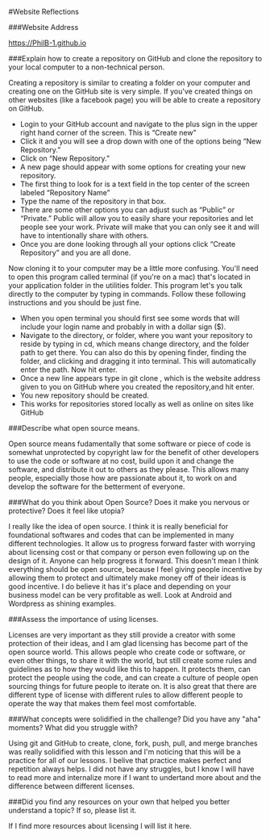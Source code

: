 #Website Reflections

###Website Address

https://PhilB-1.github.io

###Explain how to create a repository on GitHub and clone the repository to your local computer to a non-technical person.

Creating a repository is similar to creating a folder on your computer and creating one on the GitHub site is very simple. If you've created things on other websites (like a facebook page) you will be able to create a repository on GitHub.

- Login to your GitHub account and navigate to the plus sign in the upper right hand corner of the screen. This is “Create new”
- Click it and you will see a drop down with one of the options being “New Repository.”
- Click on “New Repository.”
- A new page should appear with some options for creating your new repository.
- The first thing to look for is a text field in the top center of the screen labeled “Repository Name”
- Type the name of the repository in that box.
- There are some other options you can adjust such as “Public” or “Private.” Public will allow you to easily share your repositories and let people see your work. Private will make that you can only see it and will have to intentionally share with others.
- Once you are done looking through all your options click “Create Repository” and you are all done.

Now cloning it to your computer may be a little more confusing. You'll need to open this program called terminal (if you're on a mac) that's located in your application folder in the utilities folder. This program let's you talk directly to the computer by typing in commands. Follow these following instructions and you should be just fine.

- When you open terminal you should first see some words that will include your login name and probably in with a dollar sign ($).
- Navigate to the directory, or folder, where you want your repository to reside by typing in cd, which means change directory, and the folder path to get there. You can also do this by opening finder, finding the folder, and clicking and dragging it into terminal. This will automatically enter the path. Now hit enter.
- Once a new line appears type in git clone <repository location> , which is the website address given to you on GitHub where you created the repository,and hit enter.
- You new repository should be created.
- This works for repositories stored locally as well as online on sites like GitHub


###Describe what open source means.

Open source means fudamentally that some software or piece of code is somewhat unprotected by copyright law for the benefit of other developers to use the code or software at no cost, build upon it and change the software, and distribute it out to others as they please. This allows many people, especially those how are passionate about it, to work on and develop the software for the betterment of everyone.

###What do you think about Open Source? Does it make you nervous or protective? Does it feel like utopia?

I really like the idea of open source. I think it is really beneficial for foundational softwares and codes that can be implemented in many different technologies. It allow us to progress forward faster with worrying about licensing cost or that company or person even following up on the design of it. Anyone can help progress it forward. This doesn't mean I think everything should be open source, because I feel giving people incentive by allowing them to protect and ultimately make money off of their ideas is good incentive. I do believe it has it's place and depending on your business model can be very profitable as well. Look at Android and Wordpress as shining examples.

###Assess the importance of using licenses.

Licenses are very important as they still provide a creator with some protection of their ideas, and I am glad licensing has become part of the open source world. This allows people who create code or software, or even other things, to share it with the world, but still create some rules and guidelines as to how they would like this to happen. It protects them, can protect the people using the code, and can create a culture of people open sourcing things for future people to iterate on. It is also great that there are different type of license with different rules to allow different people to operate the way that makes them feel most comfortable.

###What concepts were solidified in the challenge? Did you have any "aha" moments? What did you struggle with?

Using git and GitHub to create, clone, fork, push, pull, and merge branches was really solidified with this lesson and I'm noticing that this will be a practice for all of our lessons. I belive that practice makes perfect and repetition always helps. I did not have any struggles, but I know I will have to read more and internalize more if I want to undertand more about and the difference between different licenses.

###Did you find any resources on your own that helped you better understand a topic? If so, please list it.

If I find more resources about licensing I will list it here.
